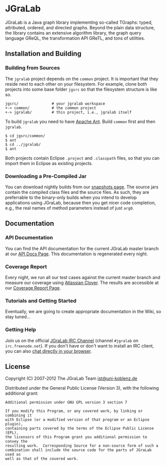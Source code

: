 # JGraLab

JGraLab is a Java graph library implementing so-called TGraphs: typed,
attributed, ordered, and directed graphs.  Beyond the plain data structure, the
library contains an extensive algorithm library, the graph query language
GReQL, the transformation API GReTL, and tons of utilities.

## Installation and Building

### Building from Sources

The `jgralab` project depends on the `common` project.  It is important that
they reside next to each other on your filesystem.  For example, clone both
projects into some base folder `jgsrc` so that the filesystem structure is like
so.

    jgsrc/               # your jgralab workspace
    +-> common/          # the common project
    +-> jgralab/         # this project, i.e., jgralab itself

To build `jgralab` you need to have [Apache Ant](http://ant.apache.org/).
Build `common` first and then `jgralab`.

    $ cd jgsrc/common/
    $ ant
    $ cd ../jgralab/
    $ ant

Both projects contain Eclipse `.project` and `.classpath` files, so that you
can import them in Eclipse as existing projects.

### Downloading a Pre-Compiled Jar

You can download nightly builds from our
[snapshots page](http://userpages.uni-koblenz.de/~ist/jgralab/snapshots/).  The
source jars contain the compiled class files and the source files.  As such,
they are preferrable to the binary-only builds when you intend to develop
applications using JGraLab, because then you get nicer code completion, e.g.,
the real names of method parameters instead of just `arg0`.

## Documentation

### API Documentation

You can find the API documentation for the current JGraLab master branch at our
[API Docs Page](http://userpages.uni-koblenz.de/~ist/jgralab/api/).  This
documentation is regenerated every night.

### Coverage Report

Every night, we run all our test cases against the current master branch and
measure our coverage using
[Atlassian Clover](http://www.atlassian.com/software/clover/overview).  The
results are accessible at our
[Coverage Report Page](http://userpages.uni-koblenz.de/~ist/jgralab/clover-report/).

### Tutorials and Getting Started

Eventually, we are going to create appropriate documentation in the Wiki, so
stay tuned...

### Getting Help

Join us on the official [JGraLab IRC Channel](irc://irc.freenode.net/#jgralab)
(channel `#jgralab` on `irc.freenode.net`).  If you don't have or don't want to
install an IRC client, you can also
[chat directly in your browser](http://webchat.freenode.net/?channels=jgralab).

## License

Copyright (C) 2007-2012 The JGraLab Team <ist@uni-koblenz.de>

Distributed under the General Public License (Version 3), with the following
additional grant:

    Additional permission under GNU GPL version 3 section 7

    If you modify this Program, or any covered work, by linking or combining it
    with Eclipse (or a modified version of that program or an Eclipse plugin),
    containing parts covered by the terms of the Eclipse Public License (EPL),
    the licensors of this Program grant you additional permission to convey the
    resulting work.  Corresponding Source for a non-source form of such a
    combination shall include the source code for the parts of JGraLab used as
    well as that of the covered work.


<!-- Local Variables:        -->
<!-- mode: markdown          -->
<!-- indent-tabs-mode: nil   -->
<!-- End:                    -->
